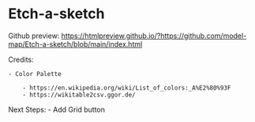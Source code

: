# Etch-a-sketch

Github preview:
https://htmlpreview.github.io/?https://github.com/model-map/Etch-a-sketch/blob/main/index.html

Credits:

    - Color Palette

        - https://en.wikipedia.org/wiki/List_of_colors:_A%E2%80%93F
        - https://wikitable2csv.ggor.de/

Next Steps:
    - Add Grid button
